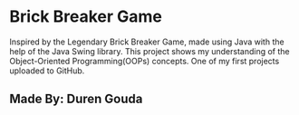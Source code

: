 # Brick Breaker Game

Inspired by the Legendary Brick Breaker Game, made using Java with the help of the Java Swing library. 
This project shows my understanding of the Object-Oriented Programming(OOPs) concepts. 
One of my first projects uploaded to GitHub.

## Made By: Duren Gouda
